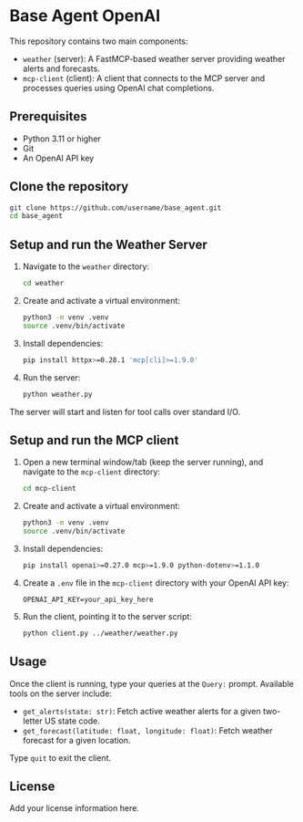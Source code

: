 # Base Agent OpenAI

This repository contains two main components:

- `weather` (server): A FastMCP-based weather server providing weather alerts and forecasts.
- `mcp-client` (client): A client that connects to the MCP server and processes queries using OpenAI chat completions.

## Prerequisites

- Python 3.11 or higher
- Git
- An OpenAI API key

## Clone the repository

```bash
git clone https://github.com/username/base_agent.git
cd base_agent
```

## Setup and run the Weather Server

1. Navigate to the `weather` directory:
    ```bash
    cd weather
    ```

2. Create and activate a virtual environment:
    ```bash
    python3 -m venv .venv
    source .venv/bin/activate
    ```

3. Install dependencies:
    ```bash
    pip install httpx>=0.28.1 'mcp[cli]>=1.9.0'
    ```

4. Run the server:
    ```bash
    python weather.py
    ```

The server will start and listen for tool calls over standard I/O.

## Setup and run the MCP client

1. Open a new terminal window/tab (keep the server running), and navigate to the `mcp-client` directory:
    ```bash
    cd mcp-client
    ```

2. Create and activate a virtual environment:
    ```bash
    python3 -m venv .venv
    source .venv/bin/activate
    ```

3. Install dependencies:
    ```bash
    pip install openai>=0.27.0 mcp>=1.9.0 python-dotenv>=1.1.0
    ```

4. Create a `.env` file in the `mcp-client` directory with your OpenAI API key:
    ```
    OPENAI_API_KEY=your_api_key_here
    ```

5. Run the client, pointing it to the server script:
    ```bash
    python client.py ../weather/weather.py
    ```

## Usage

Once the client is running, type your queries at the `Query:` prompt. Available tools on the server include:

- `get_alerts(state: str)`: Fetch active weather alerts for a given two-letter US state code.
- `get_forecast(latitude: float, longitude: float)`: Fetch weather forecast for a given location.

Type `quit` to exit the client.

## License

Add your license information here. 
